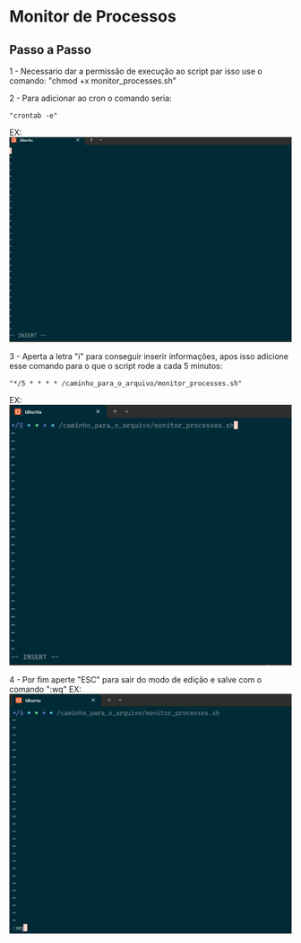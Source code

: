 # Monitor de Processos

## Passo a Passo

1 - Necessario dar a permissão de execução ao script par isso use o comando: 
    "chmod +x monitor_processes.sh"

2 - Para adicionar ao cron o comando seria:

    "crontab -e"
EX:![alt text](image.png)

3 - Aperta a letra "i" para conseguir inserir informações, apos isso adicione esse comando para o que o script rode a cada 5 minutos:

    "*/5 * * * * /caminho_para_o_arquivo/monitor_processes.sh"
EX:![alt text](image-1.png)

4 - Por fim aperte "ESC" para sair do modo de edição e salve com o comando ":wq"
EX:![alt text](image-2.png)
